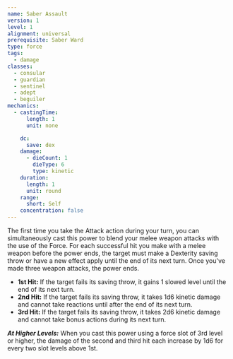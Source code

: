 ```yaml
---
name: Saber Assault
version: 1
level: 1
alignment: universal
prerequisite: Saber Ward
type: force
tags:
  - damage
classes:
  - consular
  - guardian
  - sentinel
  - adept
  - beguiler
mechanics:
  - castingTime:
      length: 1
      unit: none

    dc:
      save: dex
    damage:
      - dieCount: 1
        dieType: 6
        type: kinetic
    duration:
      length: 1
      unit: round
    range:
      short: Self
    concentration: false
---
```

The first time you take the Attack action during your turn, you can simultaneously cast this power to blend your melee weapon attacks with the use of the Force. For each successful hit you make with a melee weapon before the power ends, the target must make a Dexterity saving throw or have a new effect apply until the end of its next turn. Once you've made three weapon attacks, the power ends.

- **1st Hit:** If the target fails its saving throw, it gains 1 slowed level until the end of its next turn.
- **2nd Hit:** If the target fails its saving throw, it takes 1d6 kinetic damage and cannot take reactions until after the end of its next turn.
- **3rd Hit:** If the target fails its saving throw, it takes 2d6 kinetic damage and cannot take bonus actions during its next turn.

***__At Higher Levels__:*** When you cast this power using a force slot of 3rd level or higher, the damage of the second and third hit each increase by 1d6 for every two slot levels above 1st.
    